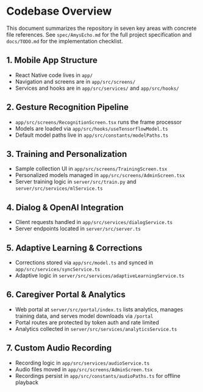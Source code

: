 # Codebase Overview

This document summarizes the repository in seven key areas with concrete file references. See `spec/AmysEcho.md` for the full project specification and `docs/TODO.md` for the implementation checklist.

## 1. Mobile App Structure
- React Native code lives in `app/`
- Navigation and screens are in `app/src/screens/`
- Services and hooks are in `app/src/services/` and `app/src/hooks/`

## 2. Gesture Recognition Pipeline
- `app/src/screens/RecognitionScreen.tsx` runs the frame processor
- Models are loaded via `app/src/hooks/useTensorflowModel.ts`
- Default model paths live in `app/src/constants/modelPaths.ts`

## 3. Training and Personalization
- Sample collection UI in `app/src/screens/TrainingScreen.tsx`
- Personalized models managed in `app/src/screens/AdminScreen.tsx`
- Server training logic in `server/src/train.py` and `server/src/services/mlService.ts`

## 4. Dialog & OpenAI Integration
- Client requests handled in `app/src/services/dialogService.ts`
- Server endpoints located in `server/src/server.ts`

## 5. Adaptive Learning & Corrections
- Corrections stored via `app/src/model.ts` and synced in `app/src/services/syncService.ts`
- Adaptive logic in `server/src/services/adaptiveLearningService.ts`

## 6. Caregiver Portal & Analytics
- Web portal at `server/src/portal/index.ts` lists analytics, manages training data, and serves model downloads via `/portal`
- Portal routes are protected by token auth and rate limited
- Analytics collected in `server/src/services/analyticsService.ts`

## 7. Custom Audio Recording
- Recording logic in `app/src/services/audioService.ts`
- Audio files moved in `app/src/screens/AdminScreen.tsx`
- Recordings persist in `app/src/constants/audioPaths.ts` for offline playback

